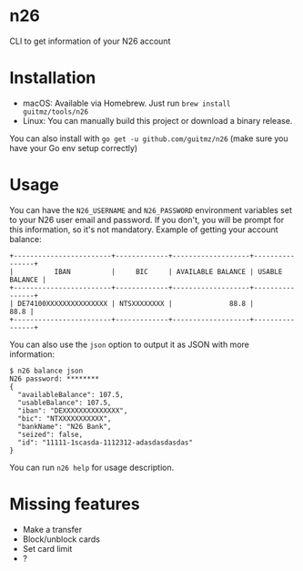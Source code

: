 # n26
CLI to get information of your N26 account

# Installation
- macOS: Available via Homebrew. Just run `brew install guitmz/tools/n26`
- Linux: You can manually build this project or download a binary release.

You can also install with `go get -u github.com/guitmz/n26` (make sure you have your Go env setup correctly)

# Usage
You can have the `N26_USERNAME` and `N26_PASSWORD` environment variables set to your N26 user email and password. If you don't, you will be prompt for this information, so it's not mandatory.
Example of getting your account balance:
```
+------------------------+-------------+-------------------+----------------+
|          IBAN          |     BIC     | AVAILABLE BALANCE | USABLE BALANCE |
+------------------------+-------------+-------------------+----------------+
| DE74100XXXXXXXXXXXXXXX | NTSXXXXXXXX |              88.8 |           88.8 |
+------------------------+-------------+-------------------+----------------+
```

You can also use the `json` option to output it as JSON with more information:
```
$ n26 balance json
N26 password: ********
{
  "availableBalance": 107.5,
  "usableBalance": 107.5,
  "iban": "DEXXXXXXXXXXXXXX",
  "bic": "NTXXXXXXXXXXX",
  "bankName": "N26 Bank",
  "seized": false,
  "id": "11111-1scasda-1112312-adasdasdasdas"
}
```
You can run `n26 help` for usage description.

# Missing features
- Make a transfer
- Block/unblock cards
- Set card limit
- ?
